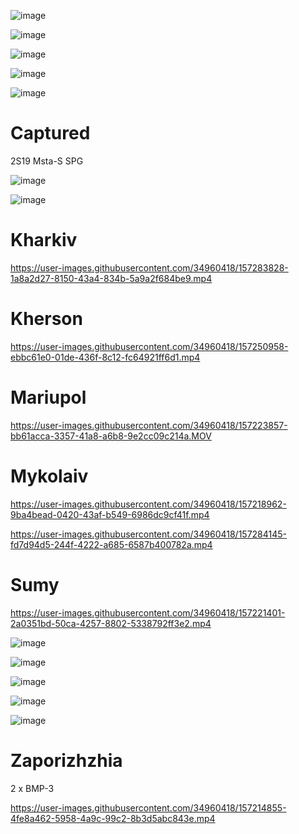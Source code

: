 ![image](https://user-images.githubusercontent.com/34960418/157251059-8839368b-8fcf-4665-873c-d8f0bf3176e8.png)

![image](https://user-images.githubusercontent.com/34960418/157252798-d79ca9cf-6a14-4353-8ef1-92396e248086.png)

![image](https://user-images.githubusercontent.com/34960418/157261327-4481893b-14ce-4929-8ef0-707e6b7bc4a0.png)

![image](https://user-images.githubusercontent.com/34960418/157284556-ab8f203a-0f45-46a9-86bd-7529935a4249.png)

![image](https://user-images.githubusercontent.com/34960418/157284612-a2cd2a60-0d4f-4b0d-a3ff-80bf90143757.png)





# Captured

2S19 Msta-S SPG

![image](https://user-images.githubusercontent.com/34960418/157283319-002ab71e-76f8-4ca5-8128-5bf5a1955c42.png)

![image](https://user-images.githubusercontent.com/34960418/157283350-194624be-1eed-4115-9087-ff683dc3db8f.png)


# Kharkiv

https://user-images.githubusercontent.com/34960418/157283828-1a8a2d27-8150-43a4-834b-5a9a2f684be9.mp4





# Kherson

https://user-images.githubusercontent.com/34960418/157250958-ebbc61e0-01de-436f-8c12-fc64921ff6d1.mp4




# Mariupol

https://user-images.githubusercontent.com/34960418/157223857-bb61acca-3357-41a8-a6b8-9e2cc09c214a.MOV



# Mykolaiv

https://user-images.githubusercontent.com/34960418/157218962-9ba4bead-0420-43af-b549-6986dc9cf41f.mp4

https://user-images.githubusercontent.com/34960418/157284145-fd7d94d5-244f-4222-a685-6587b400782a.mp4




# Sumy

https://user-images.githubusercontent.com/34960418/157221401-2a0351bd-50ca-4257-8802-5338792ff3e2.mp4

![image](https://user-images.githubusercontent.com/34960418/157252248-59919b9c-ace9-440e-9c85-7622466172bc.png)

![image](https://user-images.githubusercontent.com/34960418/157252261-b529e7f1-6221-4fc8-a6fb-a2521262b997.png)

![image](https://user-images.githubusercontent.com/34960418/157252396-c60a682a-4ef9-4904-9a1d-0f580fb843cc.png)

![image](https://user-images.githubusercontent.com/34960418/157252412-95ff1579-3ed2-4115-b5a3-89b1d7e4c2dc.png)

![image](https://user-images.githubusercontent.com/34960418/157252431-97931e5b-00b0-4cb2-b1d4-1bee5047c9d2.png)



# Zaporizhzhia

2 x BMP-3

https://user-images.githubusercontent.com/34960418/157214855-4fe8a462-5958-4a9c-99c2-8b3d5abc843e.mp4


